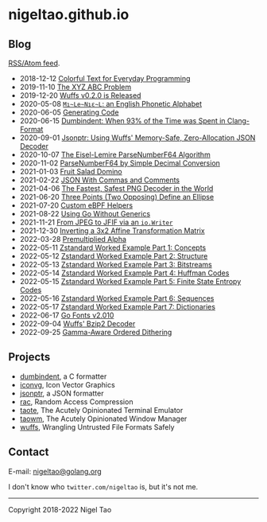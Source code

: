# nigeltao.github.io


## Blog

[RSS/Atom feed](/feed.xml).

- 2018-12-12 [Colorful Text for Everyday Programming](./blog/2018/colorful-text.md)
- 2019-11-10 [The XYZ ABC Problem](./blog/2019/xyz-abc-problem.md)
- 2019-12-20 [Wuffs v0.2.0 is Released](./blog/2019/wuffs-v020-released.md)
- 2020-05-08 [`Mı~Le~Nıε~L`: an English Phonetic Alphabet](./blog/2020/miileeniol.md)
- 2020-06-05 [Generating Code](./blog/2020/generating-code.md)
- 2020-06-15 [Dumbindent: When 93% of the Time was Spent in Clang-Format](./blog/2020/dumbindent.md)
- 2020-09-01 [Jsonptr: Using Wuffs' Memory-Safe, Zero-Allocation JSON Decoder](./blog/2020/jsonptr.md)
- 2020-10-07 [The Eisel-Lemire ParseNumberF64 Algorithm](./blog/2020/eisel-lemire.md)
- 2020-11-02 [ParseNumberF64 by Simple Decimal Conversion](./blog/2020/parse-number-f64-simple.md)
- 2021-01-03 [Fruit Salad Domino](./blog/2021/fruit-salad-domino.md)
- 2021-02-22 [JSON With Commas and Comments](./blog/2021/json-with-commas-comments.md)
- 2021-04-06 [The Fastest, Safest PNG Decoder in the World](./blog/2021/fastest-safest-png-decoder.md)
- 2021-06-20 [Three Points (Two Opposing) Define an Ellipse](./blog/2021/three-points-define-ellipse.md)
- 2021-07-20 [Custom eBPF Helpers](./blog/2021/custom-ebpf-helpers.md)
- 2021-08-22 [Using Go Without Generics](./blog/2021/using-go-without-generics.md)
- 2021-11-21 [From JPEG to JFIF via an `io.Writer`](./blog/2021/from-jpeg-to-jfif.md)
- 2021-12-30 [Inverting a 3x2 Affine Transformation Matrix](./blog/2021/inverting-3x2-affine-transformation-matrix.md)
- 2022-03-28 [Premultiplied Alpha](./blog/2022/premultiplied-alpha.md)
- 2022-05-11 [Zstandard Worked Example Part 1: Concepts](./blog/2022/zstandard-part-1-concepts.md)
- 2022-05-12 [Zstandard Worked Example Part 2: Structure](./blog/2022/zstandard-part-2-structure.md)
- 2022-05-13 [Zstandard Worked Example Part 3: Bitstreams](./blog/2022/zstandard-part-3-bitstreams.md)
- 2022-05-14 [Zstandard Worked Example Part 4: Huffman Codes](./blog/2022/zstandard-part-4-huffman.md)
- 2022-05-15 [Zstandard Worked Example Part 5: Finite State Entropy Codes](./blog/2022/zstandard-part-5-fse.md)
- 2022-05-16 [Zstandard Worked Example Part 6: Sequences](./blog/2022/zstandard-part-6-sequences.md)
- 2022-05-17 [Zstandard Worked Example Part 7: Dictionaries](./blog/2022/zstandard-part-7-dictionaries.md)
- 2022-06-17 [Go Fonts v2.010](./blog/2022/go-fonts-v2010.md)
- 2022-09-04 [Wuffs' Bzip2 Decoder](./blog/2022/wuffs-bzip2-decoder.md)
- 2022-09-25 [Gamma-Aware Ordered Dithering](./blog/2022/gamma-aware-ordered-dithering.md)


## Projects

- [dumbindent](https://nigeltao.github.io/blog/2020/dumbindent.html), a C formatter
- [iconvg](https://github.com/google/iconvg), Icon Vector Graphics
- [jsonptr](https://nigeltao.github.io/blog/2020/jsonptr.html), a JSON formatter
- [rac](https://github.com/google/wuffs/blob/master/doc/spec/rac-spec.md), Random Access Compression
- [taote](https://github.com/nigeltao/taote), The Acutely Opinionated Terminal Emulator
- [taowm](https://github.com/nigeltao/taowm), The Acutely Opinionated Window Manager
- [wuffs](https://github.com/google/wuffs), Wrangling Untrusted File Formats Safely


## Contact

E-mail: nigeltao@golang.org

I don't know who `twitter.com/nigeltao` is, but it's not me.


---

Copyright 2018-2022 Nigel Tao
